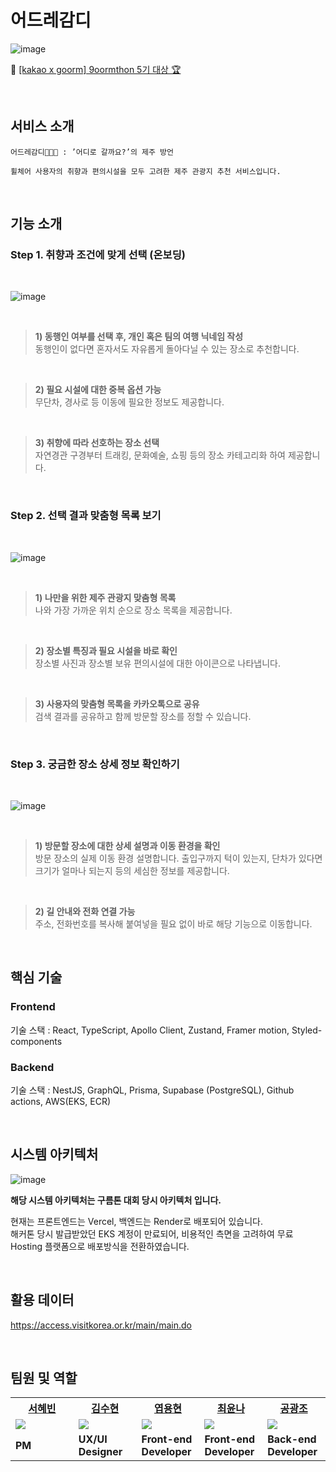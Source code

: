 # 어드레감디 
![image](https://user-images.githubusercontent.com/106373580/233271710-d2a7df69-ec2b-42d8-b75f-c686ea945768.png)

🔗 [[kakao x goorm] 9oormthon 5기 대상 🏆](https://goorm.notion.site/443e8520bfd84ffebc12b868f2281ea7)

<br>

## 서비스 소개

    어드레감디👩‍🦽🍊 : ’어디로 갈까요?’의 제주 방언

    휠체어 사용자의 취향과 편의시설을 모두 고려한 제주 관광지 추천 서비스입니다.

<br>

## 기능 소개

### Step 1. 취향과 조건에 맞게 선택 (온보딩)

<br>

![image](https://user-images.githubusercontent.com/106373580/233274950-99f7c524-d815-49fc-8f21-6fea7b13aff8.png)

<br>
 
> **1) 동행인 여부를 선택 후, 개인 혹은 팀의 여행 닉네임 작성** 
> <br>
> 동행인이 없다면 혼자서도 자유롭게 돌아다닐 수 있는 장소로 추천합니다.

<br>

> **2) 필요 시설에 대한 중복 옵션 가능**
> <br>
> 무단차, 경사로 등 이동에 필요한 정보도 제공합니다.

<br>

> **3) 취향에 따라 선호하는 장소 선택**
> <br>
> 자연경관 구경부터 트래킹, 문화예술, 쇼핑 등의 장소 카테고리화 하여 제공합니다.

<br>

### Step 2. 선택 결과 맞춤형 목록 보기

<br>

![image](https://user-images.githubusercontent.com/106373580/233276081-657306d3-62e0-43e7-ae19-4d99cbe34db6.png)

<br>

> **1) 나만을 위한 제주 관광지 맞춤형 목록**
> <br>
> 나와 가장 가까운 위치 순으로 장소 목록을 제공합니다.

<br>

> **2) 장소별 특징과 필요 시설을 바로 확인**
> <br>
> 장소별 사진과 장소별 보유 편의시설에 대한 아이콘으로 나타냅니다.

<br>

> **3) 사용자의 맞춤형 목록을 카카오톡으로 공유**
> <br>
> 검색 결과를 공유하고 함께 방문할 장소를 정할 수 있습니다.

<br>

### Step 3. 궁금한 장소 상세 정보 확인하기

<br>

![image](https://user-images.githubusercontent.com/106373580/233280415-475b4b26-55bf-4b64-a586-8fe88b6fdd65.png)

<br>

> **1) 방문할 장소에 대한 상세 설명과 이동 환경을 확인**
> <br>
> 방문 장소의 실제 이동 환경 설명합니다.
> 출입구까지 턱이 있는지, 단차가 있다면 크기가 얼마나 되는지 등의 세심한 정보를 제공합니다.

<br>

> **2) 길 안내와 전화 연결 가능**
> <br>
> 주소, 전화번호를 복사해 붙여넣을 필요 없이 바로 해당 기능으로 이동합니다.

<br>

## 핵심 기술

### Frontend
기술 스택 : React, TypeScript, Apollo Client, Zustand, Framer motion, Styled-components

### Backend
기술 스택 : NestJS, GraphQL, Prisma, Supabase (PostgreSQL), Github actions, AWS(EKS, ECR)

<br>

## 시스템 아키텍처

![image](https://user-images.githubusercontent.com/106373580/233283066-064a9c4e-65a4-44be-ba5b-52b87cd9dd58.png)

**해당 시스템 아키텍처는 구름톤 대회 당시 아키텍처 입니다.**

현재는 프론트엔드는 Vercel, 백엔드는 Render로 배포되어 있습니다.
<br>
해커톤 당시 발급받았던 EKS 계정이 만료되어, 비용적인 측면을 고려하여 무료 Hosting 플랫폼으로 배포방식을 전환하였습니다.

<br>

## 활용 데이터
https://access.visitkorea.or.kr/main/main.do

<br>

## 팀원 및 역할

<table>
    <th width="20%" style="text-align:center"><a href="https://github.com/teorgeos" target="_blank">서혜빈</th>
    <th width="20%" style="text-align:center"><a href="https://github.com/suhyun22" target="_blank">김수현</th>
    <th width="20%" style="text-align:center"><a href="https://github.com/raymondanythings" target="_blank">엽용현</a></th>
    <th width="20%" style="text-align:center"><a href="https://github.com/goodafteryoon" target="_blank">최윤나</a></th>
    <th width="20%" style="text-align:center"><a href="https://github.com/GwangjoGong" target="_blank">공광조</a></th>
    <tr>
        <td>
            <img src="https://user-images.githubusercontent.com/106373580/233285256-1946cfcd-5ae3-40ff-b39b-6ff19df3da93.png"/>
        </td>
        <td>
            <img src="https://user-images.githubusercontent.com/106373580/233285631-99f54808-2c23-4b32-909c-c66e1b0759a6.png"/>
        </td>
        <td>
            <img src="https://user-images.githubusercontent.com/106373580/233285947-61926021-db9d-4f2b-8b7b-e5ef37c8d686.png"/>
        </td>
        <td>
            <img src="https://user-images.githubusercontent.com/106373580/233285807-ea297fe2-d6b3-4539-b7a3-fd7c96b3408c.png"/>
        </td>
        <td>
            <img src="https://user-images.githubusercontent.com/106373580/233286272-269eef09-e7ec-4384-b705-b300fa28199c.png"/>
        </td>
    </tr>
    <tr>
        <td>
            <strong>PM</strong>
        </td>
        <td>
            <strong>UX/UI <br> Designer</strong>
        </td>
        <td>
            <strong>Front-end Developer</strong>
        </td>
        <td>
            <strong>Front-end Developer</strong>
        </td>
        <td>
            <strong>Back-end Developer</strong>
        </td>
    </tr>
</table>

<br>




